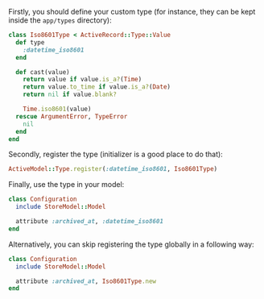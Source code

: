 Firstly, you should define your custom type (for instance, they can be kept inside the `app/types` directory):

```ruby
class Iso8601Type < ActiveRecord::Type::Value
  def type
    :datetime_iso8601
  end

  def cast(value)
    return value if value.is_a?(Time)
    return value.to_time if value.is_a?(Date)
    return nil if value.blank?

    Time.iso8601(value)
  rescue ArgumentError, TypeError
    nil
  end
end

```

Secondly, register the type (initializer is a good place to do that):

```ruby
ActiveModel::Type.register(:datetime_iso8601, Iso8601Type)
```

Finally, use the type in your model:

```ruby
class Configuration
  include StoreModel::Model

  attribute :archived_at, :datetime_iso8601
end
```

Alternatively, you can skip registering the type globally in a following way:

```ruby
class Configuration
  include StoreModel::Model

  attribute :archived_at, Iso8601Type.new
end
```
